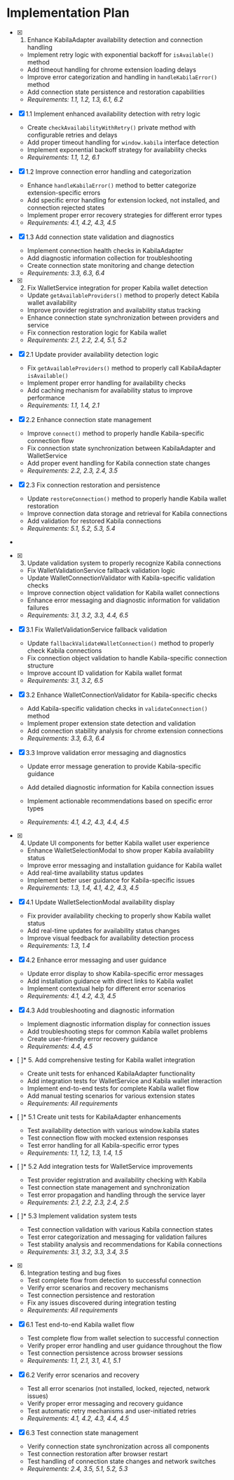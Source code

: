 # Implementation Plan

- [x] 1. Enhance KabilaAdapter availability detection and connection handling





  - Implement retry logic with exponential backoff for `isAvailable()` method
  - Add timeout handling for chrome extension loading delays
  - Improve error categorization and handling in `handleKabilaError()` method
  - Add connection state persistence and restoration capabilities
  - _Requirements: 1.1, 1.2, 1.3, 6.1, 6.2_

- [x] 1.1 Implement enhanced availability detection with retry logic


  - Create `checkAvailabilityWithRetry()` private method with configurable retries and delays
  - Add proper timeout handling for `window.kabila` interface detection
  - Implement exponential backoff strategy for availability checks
  - _Requirements: 1.1, 1.2, 6.1_

- [x] 1.2 Improve connection error handling and categorization


  - Enhance `handleKabilaError()` method to better categorize extension-specific errors
  - Add specific error handling for extension locked, not installed, and connection rejected states
  - Implement proper error recovery strategies for different error types
  - _Requirements: 4.1, 4.2, 4.3, 4.5_


- [x] 1.3 Add connection state validation and diagnostics

  - Implement connection health checks in KabilaAdapter
  - Add diagnostic information collection for troubleshooting
  - Create connection state monitoring and change detection
  - _Requirements: 3.3, 6.3, 6.4_

- [x] 2. Fix WalletService integration for proper Kabila wallet detection






















  - Update `getAvailableProviders()` method to properly detect Kabila wallet availability
  - Improve provider registration and availability status tracking
  - Enhance connection state synchronization between providers and service
  - Fix connection restoration logic for Kabila wallet
  - _Requirements: 2.1, 2.2, 2.4, 5.1, 5.2_

- [x] 2.1 Update provider availability detection logic


  - Fix `getAvailableProviders()` method to properly call KabilaAdapter `isAvailable()`
  - Implement proper error handling for availability checks
  - Add caching mechanism for availability status to improve performance
  - _Requirements: 1.1, 1.4, 2.1_


- [x] 2.2 Enhance connection state management

  - Improve `connect()` method to properly handle Kabila-specific connection flow
  - Fix connection state synchronization between KabilaAdapter and WalletService
  - Add proper event handling for Kabila connection state changes
  - _Requirements: 2.2, 2.3, 2.4, 3.5_


- [x] 2.3 Fix connection restoration and persistence

  - Update `restoreConnection()` method to properly handle Kabila wallet restoration
  - Improve connection data storage and retrieval for Kabila connections
  - Add validation for restored Kabila connections
  - _Requirements: 5.1, 5.2, 5.3, 5.4_
-


- [x] 3. Update validation system to properly recognize Kabila connections






  - Fix WalletValidationService fallback validation logic
  - Update WalletConnectionValidator with Kabila-specific validation checks
  - Improve connection object validation for Kabila wallet connections
  - Enhance error messaging and diagnostic information for validation failures
  - _Requirements: 3.1, 3.2, 3.3, 4.4, 6.5_

- [x] 3.1 Fix WalletValidationService fallback validation


  - Update `fallbackValidateWalletConnection()` method to properly check Kabila connections
  - Fix connection object validation to handle Kabila-specific connection structure
  - Improve account ID validation for Kabila wallet format
  - _Requirements: 3.1, 3.2, 6.5_


- [x] 3.2 Enhance WalletConnectionValidator for Kabila-specific checks

  - Add Kabila-specific validation checks in `validateConnection()` method
  - Implement proper extension state detection and validation
  - Add connection stability analysis for chrome extension connections
  - _Requirements: 3.3, 6.3, 6.4_

- [x] 3.3 Improve validation error messaging and diagnostics


  - Update error message generation to provide Kabila-specific guidance
  - Add detailed diagnostic information for Kabila connection issues
  - Implement actionable recommendations based on specific error types



  - _Requirements: 4.1, 4.2, 4.3, 4.4, 4.5_


- [x] 4. Update UI components for better Kabila wallet user experience











  - Enhance WalletSelectionModal to show proper Kabila availability status
  - Improve error messaging and installation guidance for Kabila wallet
  - Add real-time availability status updates
  - Implement better user guidance for Kabila-specific issues
  - _Requirements: 1.3, 1.4, 4.1, 4.2, 4.3, 4.5_

- [x] 4.1 Update WalletSelectionModal availability display






  - Fix provider availability checking to properly show Kabila wallet status
  - Add real-time updates for availability status changes
  - Improve visual feedback for availability detection process
  - _Requirements: 1.3, 1.4_

- [x] 4.2 Enhance error messaging and user guidance


  - Update error display to show Kabila-specific error messages
  - Add installation guidance with direct links to Kabila wallet
  - Implement contextual help for different error scenarios
  - _Requirements: 4.1, 4.2, 4.3, 4.5_

- [x] 4.3 Add troubleshooting and diagnostic information


  - Implement diagnostic information display for connection issues
  - Add troubleshooting steps for common Kabila wallet problems
  - Create user-friendly error recovery guidance
  - _Requirements: 4.4, 4.5_

- [ ]* 5. Add comprehensive testing for Kabila wallet integration
  - Create unit tests for enhanced KabilaAdapter functionality
  - Add integration tests for WalletService and Kabila wallet interaction
  - Implement end-to-end tests for complete Kabila wallet flow
  - Add manual testing scenarios for various extension states
  - _Requirements: All requirements_

- [ ]* 5.1 Create unit tests for KabilaAdapter enhancements
  - Test availability detection with various window.kabila states
  - Test connection flow with mocked extension responses
  - Test error handling for all Kabila-specific error types
  - _Requirements: 1.1, 1.2, 1.3, 1.4, 1.5_

- [ ]* 5.2 Add integration tests for WalletService improvements
  - Test provider registration and availability checking with Kabila
  - Test connection state management and synchronization
  - Test error propagation and handling through the service layer
  - _Requirements: 2.1, 2.2, 2.3, 2.4, 2.5_

- [ ]* 5.3 Implement validation system tests
  - Test connection validation with various Kabila connection states
  - Test error categorization and messaging for validation failures
  - Test stability analysis and recommendations for Kabila connections
  - _Requirements: 3.1, 3.2, 3.3, 3.4, 3.5_

- [x] 6. Integration testing and bug fixes





  - Test complete flow from detection to successful connection
  - Verify error scenarios and recovery mechanisms
  - Test connection persistence and restoration
  - Fix any issues discovered during integration testing
  - _Requirements: All requirements_

- [x] 6.1 Test end-to-end Kabila wallet flow


  - Test complete flow from wallet selection to successful connection
  - Verify proper error handling and user guidance throughout the flow
  - Test connection persistence across browser sessions
  - _Requirements: 1.1, 2.1, 3.1, 4.1, 5.1_

- [x] 6.2 Verify error scenarios and recovery


  - Test all error scenarios (not installed, locked, rejected, network issues)
  - Verify proper error messaging and recovery guidance
  - Test automatic retry mechanisms and user-initiated retries
  - _Requirements: 4.1, 4.2, 4.3, 4.4, 4.5_

- [x] 6.3 Test connection state management


  - Verify connection state synchronization across all components
  - Test connection restoration after browser restart
  - Test handling of connection state changes and network switches
  - _Requirements: 2.4, 3.5, 5.1, 5.2, 5.3_